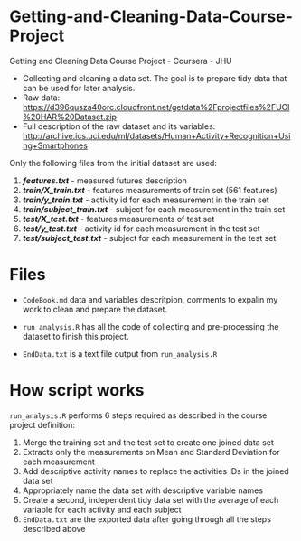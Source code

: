 # Getting-and-Cleaning-Data-Course-Project
  Getting and Cleaning Data Course Project - Coursera - JHU

- Collecting and cleaning a data set. The goal is to prepare tidy data that can be used for later analysis. 
- Raw data:   https://d396qusza40orc.cloudfront.net/getdata%2Fprojectfiles%2FUCI%20HAR%20Dataset.zip
- Full description of the raw dataset and its variables: http://archive.ics.uci.edu/ml/datasets/Human+Activity+Recognition+Using+Smartphones

Only the following files from the initial dataset are used:
  1. ***features.txt*** - measured futures description
  2. ***train/X_train.txt*** - features measurements of train set (561 features)
  3. ***train/y_train.txt*** - activity id for each measurement in the train set
  4. ***train/subject_train.txt*** - subject for each measurement in the train set
  5. ***test/X_test.txt*** - features measurements of test set
  6. ***test/y_test.txt*** - activity id for each measurement in the test set
  7. ***test/subject_test.txt*** - subject for each measurement in the test set
 
# Files
- `CodeBook.md` data and variables descritpion, comments to expalin my work to clean and prepare the dataset.

- `run_analysis.R` has all the code of collecting and pre-processing the dataset to finish this project.

- `EndData.txt` is a text file output from `run_analysis.R`

# How script works
  `run_analysis.R` performs 6 steps required as described in the course project definition:
  1. Merge the training set and the test set to create one joined data set
  2. Extracts only the measurements on Mean and Standard Deviation for each measurement
  3. Add descriptive activity names to replace the activities IDs in the joined data set
  4. Appropriately name the data set with descriptive variable names
  5. Create a second, independent tidy data set with the average of each variable for each activity and each subject
  6. `EndData.txt` are the exported data after going through all the steps described above

